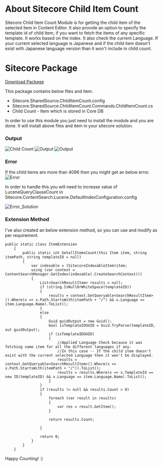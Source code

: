 # About Sitecore Child Item Count

Sitecore Child Item Count Module is for getting the child item of the selected item in Content Editor. It also provide an option to specify the template id of child item, if you want to fetch the items of any specific template. It works based on the index. It also check the current Language. If your current selected language is Japanese and if the child item doesn't exist with Japanese language version than it won't include in child count.

# Sitecore Package

[Download Package](http://nikkipunjabi.com/Sitecore/ChildItemCount/Sitecore%20Child%20Item%20Count-0.0.0.1.zip)

This package contains below files and item.
 - Sitecore.SharedSource.ChildItemCount.config
 - Sitecore.SharedSource.ChildItemCount.Commands.ChildItemCount.cs
 - Child Count - Item which is stored in Core DB

In order to use this module you just need to install the module and you are done. It will install above files and item in your sitecore solution.

### Output

![Child Count](http://nikkipunjabi.com/Sitecore/ChildItemCount/1-Right_Click-Child_Count.png "Child Count in Context Menu")
![Output](http://nikkipunjabi.com/Sitecore/ChildItemCount/2-Output.png "Output")
![Output](http://nikkipunjabi.com/Sitecore/ChildItemCount/3-Output.png "Output")

### Error

If the child items are more than 4096 then you might get an below error.
![Error](http://nikkipunjabi.com/Sitecore/ChildItemCount/4-Error.png "Output")

In order to handle this you will need to increase value of LuceneQueryClauseCount in Sitecore.ContentSearch.Lucene.DefaultIndexConfiguration.config

![Error_Solution](http://nikkipunjabi.com/Sitecore/ChildItemCount/5-Error_Solution.png "Error_Solution")

### Extension Method

I've also created an below extension method, so you can use and modify as per requirement.
```Extension_Method
public static class ItemExtension
    {
        public static int GetallItemsCount(this Item item, string itemPath, string templateID = null)
        {
            var indexable = (SitecoreIndexableItem)item;
            using (var context = ContentSearchManager.GetIndex(indexable).CreateSearchContext())
            {
                List<SearchResultItem> results = null;
                if (string.IsNullOrWhiteSpace(templateID))
                {
                    results = context.GetQueryable<SearchResultItem>().Where(x => x.Path.StartsWith(itemPath + "/") && x.Language == item.Language.Name).ToList();
                }
                else
                {
                    Guid guidOutput = new Guid();
                    bool isTemplateIDGUID = Guid.TryParse(templateID, out guidOutput);
                    if (isTemplateIDGUID)
                    {
                        //Applied Language Check because it was fetching same item for all the different languages if any.
                        //In this case -- If the child item doesn't exist with the current selected Language then it won't be displayed.
                        results = context.GetQueryable<SearchResultItem>().Where(x => x.Path.StartsWith(itemPath + "/")).ToList();
                        results = results.Where(x => x.TemplateId == new ID(templateID) && x.Language == item.Language.Name).ToList();
                    }
                }
                if (results != null && results.Count > 0)
                {
                    foreach (var result in results)
                    {
                        var res = result.GetItem();
                    }
                    
                    return results.Count;
                    
                }

                return 0;
            }
        }
    }
```

Happy Counting! :)
